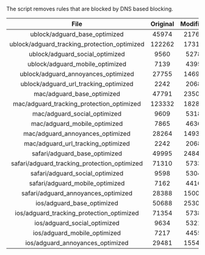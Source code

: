 The script removes rules that are blocked by DNS based blocking.


| File | Original | Modified |
|:----:|:-----:|:-----:|
| ublock/adguard_base_optimized | 45974 | 21761 |
| ublock/adguard_tracking_protection_optimized | 122262 | 17310 |
| ublock/adguard_social_optimized | 9560 | 5278 |
| ublock/adguard_mobile_optimized | 7139 | 4395 |
| ublock/adguard_annoyances_optimized | 27755 | 14691 |
| ublock/adguard_url_tracking_optimized | 2242 | 2068 |
| mac/adguard_base_optimized | 47791 | 23501 |
| mac/adguard_tracking_protection_optimized | 123332 | 18284 |
| mac/adguard_social_optimized | 9609 | 5318 |
| mac/adguard_mobile_optimized | 7865 | 4636 |
| mac/adguard_annoyances_optimized | 28264 | 14934 |
| mac/adguard_url_tracking_optimized | 2242 | 2068 |
| safari/adguard_base_optimized | 49995 | 24841 |
| safari/adguard_tracking_protection_optimized | 71310 | 5733 |
| safari/adguard_social_optimized | 9598 | 5304 |
| safari/adguard_mobile_optimized | 7162 | 4416 |
| safari/adguard_annoyances_optimized | 28388 | 15007 |
| ios/adguard_base_optimized | 50688 | 25304 |
| ios/adguard_tracking_protection_optimized | 71354 | 5738 |
| ios/adguard_social_optimized | 9634 | 5321 |
| ios/adguard_mobile_optimized | 7217 | 4455 |
| ios/adguard_annoyances_optimized | 29481 | 15544 |